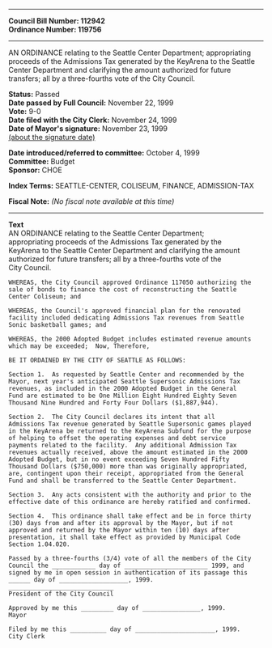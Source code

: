 * * * * *  
  
**Council Bill Number: [](#h0)[](#h2)112942**   
**Ordinance Number: 119756**  
  
* * * * *  
  
AN ORDINANCE relating to the Seattle Center Department; appropriating proceeds of the Admissions Tax generated by the KeyArena to the Seattle Center Department and clarifying the amount authorized for future transfers; all by a three-fourths vote of the City Council.  
  
**Status:** Passed   
**Date passed by Full Council:** November 22, 1999   
**Vote:** 9-0   
**Date filed with the City Clerk:** November 24, 1999   
**Date of Mayor's signature:** November 23, 1999   
[(about the signature date)](/~public/approvaldate.htm)   
  
  
**Date introduced/referred to committee:** October 4, 1999   
**Committee:** Budget   
**Sponsor:** CHOE   
  
**Index Terms:** SEATTLE-CENTER, COLISEUM, FINANCE, ADMISSION-TAX  
  
**Fiscal Note:** *(No fiscal note available at this time)*  
  
* * * * *  
  
**Text**  
    AN ORDINANCE relating to the Seattle Center Department;  
    appropriating proceeds of the Admissions Tax generated by the  
    KeyArena to the Seattle Center Department and clarifying the amount  
    authorized for future transfers; all by a three-fourths vote of the  
    City Council.  
  
    WHEREAS, the City Council approved Ordinance 117050 authorizing the  
    sale of bonds to finance the cost of reconstructing the Seattle  
    Center Coliseum; and  
  
    WHEREAS, the Council's approved financial plan for the renovated  
    facility included dedicating Admissions Tax revenues from Seattle  
    Sonic basketball games; and  
  
    WHEREAS, the 2000 Adopted Budget includes estimated revenue amounts  
    which may be exceeded;  Now, Therefore,  
  
    BE IT ORDAINED BY THE CITY OF SEATTLE AS FOLLOWS:  
  
    Section 1.  As requested by Seattle Center and recommended by the  
    Mayor, next year's anticipated Seattle Supersonic Admissions Tax  
    revenues, as included in the 2000 Adopted Budget in the General  
    Fund are estimated to be One Million Eight Hundred Eighty Seven  
    Thousand Nine Hundred and Forty Four Dollars ($1,887,944).  
  
    Section 2.  The City Council declares its intent that all  
    Admissions Tax revenue generated by Seattle Supersonic games played  
    in the KeyArena be returned to the KeyArena Subfund for the purpose  
    of helping to offset the operating expenses and debt service  
    payments related to the facility.  Any additional Admission Tax  
    revenues actually received, above the amount estimated in the 2000  
    Adopted Budget, but in no event exceeding Seven Hundred Fifty  
    Thousand Dollars ($750,000) more than was originally appropriated,  
    are, contingent upon their receipt, appropriated from the General  
    Fund and shall be transferred to the Seattle Center Department.  
  
    Section 3.  Any acts consistent with the authority and prior to the  
    effective date of this ordinance are hereby ratified and confirmed.  
  
    Section 4.  This ordinance shall take effect and be in force thirty  
    (30) days from and after its approval by the Mayor, but if not  
    approved and returned by the Mayor within ten (10) days after  
    presentation, it shall take effect as provided by Municipal Code  
    Section 1.04.020.  
  
    Passed by a three-fourths (3/4) vote of all the members of the City  
    Council the ____________ day of _______________________ 1999, and  
    signed by me in open session in authentication of its passage this  
    ______ day of ___________________, 1999.  
    _____________________________  
    President of the City Council  
  
    Approved by me this _________ day of ________________, 1999.  
    Mayor  
  
    Filed by me this __________ day of ______________________, 1999.  
    City Clerk  
